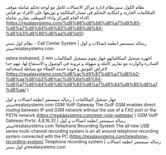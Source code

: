 نظام الكول سنترنظام ادارة مراكز الاتصالات كامل مع لوحة تحكم شاملة موقف المكالمات الجارية و امكانية التحكم فى مسار المكالمة و توزيعها على الافراد ثم قياس الاداء العام للمركز واداء الموظف بتقارير شاملة.(https://resalasystems.com/%d9%86%d8%b8%d8%a7%d9%85-%d8%a7%d9%84%d9%83%d9%88%d9%84-%d8%b3%d9%86%d8%aa%d8%b1/)

نظام كول سنتر - Call Center System | رساله سيستمز انظمة اتصالات و كول سنترresalasystems.com

salma mohamed, 2 min
اجهزة تسجيل المكالماتهو جهاز يقوم بتسجيل المكالمات الصادرة والواردة مع تقارير كاملة و سهولة و مرونة فى الوصول و الاستماع لها، مهم جدا لاغراض التوثيق و جودة خدمة العملاء مع بساطة إستخدامه (https://resalasystems.com/%d8%ac%d9%87%d8%a7%d8%b2-%d8%aa%d8%b3%d8%ac%d9%8a%d9%84-%d8%a7%d9%84%d9%85%d9%83%d8%a7%d9%84%d9%85%d8%a7%d8%aa/ )

جهاز تسجيل المكالمات | رساله سيستمز انظمة اتصالات و كول سنترresalasystems.com
GSM VoIP Gateway
The GoIP GSM enables direct routing between IP and GSM network without the use of a FXO port or the PSTN network (https://resalasystems.com/gsm-voip-gateway/ )
GSM VoIP Gateway Ports: 4,8,16,32 | رساله سيستمز انظمة اتصالات و كول سنترresalasystems.com
Telephone Recording System
The all new USB series multi-channel recording system is an all around telephone recording system connected with the PC (https://resalasystems.com/telephone-recording-system/
Telephone recording system | رساله سيستمز انظمة اتصالات و كول سنترresalasystems.com

